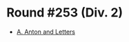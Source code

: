 # Round #253 (Div. 2)

* [A. Anton and Letters][]

[A. Anton and Letters]: http://codeforces.com/contest/443/problem/A
